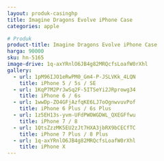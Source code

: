 ```yaml
---
layout: produk-casinghp
title: Imagine Dragons Evolve iPhone Case
categories: apple

# Produk
product-title: Imagine Dragons Evolve iPhone Case
harga: 90000
sku: hn-5165
image-drive: 1q-axYRnlO6JB4g82MRQcfsLoafW0rXhl
gallery:
  - url: 1pM96IJO1eRwPM0_Gm4-P-JSLVKk_4LQN
    title: iPhone 5 / 5s / SE
  - url: 1KqP7M2PrJwSq2F-5ITSeYi2JRprowg34
    title: iPhone 6 / 6s
  - url: 1wwDp-ZO4GFjAzfqKE6LJ7oOgnwvuvPof
    title: iPhone 6 Plus / 6s Plus
  - url: 1z5EH13s-yvm-UFdPWOWGDWL_QXEGFfwu
    title: iPhone 7 / 8
  - url: 1QtsZzzMK5EU2zJt7HXA3jbRX9bCECfTC
    title: iPhone 7 Plus / 8 Plus
  - url: 1q-axYRnlO6JB4g82MRQcfsLoafW0rXhl
    title: iPhone X
---
```


